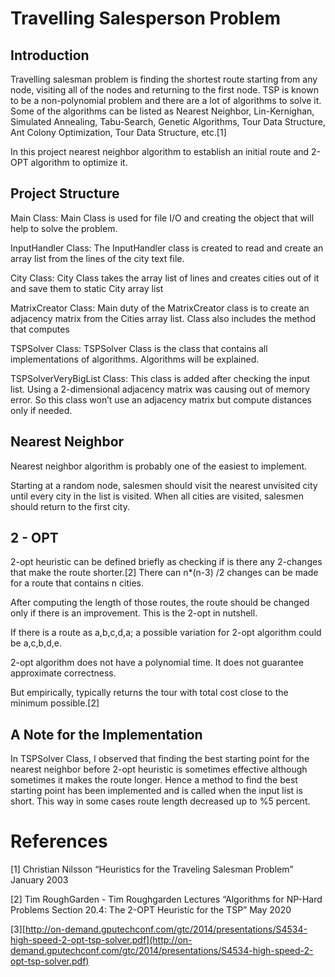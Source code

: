 # Travelling Salesperson Problem
## Introduction

Travelling salesman problem is finding the shortest route starting from any node, visiting all of the nodes and returning to the first node. TSP is known to be a non-polynomial problem and there are a lot of algorithms to solve it. Some of the algorithms can be listed as Nearest Neighbor, Lin-Kernighan, Simulated Annealing, Tabu-Search, Genetic Algorithms, Tour Data Structure, Ant Colony Optimization, Tour Data Structure, etc.[1]

In this project nearest neighbor algorithm to establish an initial route and 2-OPT algorithm to optimize it. 
## Project Structure

Main Class: Main Class is used for file I/O and creating the object that will help to solve the problem.

InputHandler Class: The InputHandler class is created to read and create an array list from the lines of the city text file.

City Class: City Class takes the array list of lines and creates cities out of it and save them to static City array list

MatrixCreator Class: Main duty of the MatrixCreator class is to create an adjacency matrix from the Cities array list. Class also includes the method that computes

TSPSolver Class: TSPSolver Class is the class that contains all implementations of algorithms. Algorithms will be explained.

TSPSolverVeryBigList Class: This class is added after checking the input list. Using a 2-dimensional adjacency matrix was causing out of memory error. So this class won’t use an adjacency matrix but compute distances only if needed.

## Nearest Neighbor

Nearest neighbor algorithm is probably one of the easiest to implement.

Starting at a random node, salesmen should visit the nearest unvisited city until every city in the list is visited. When all cities are visited, salesmen should return to the first city.


## 2 - OPT

  
2-opt heuristic can be defined briefly as checking if is there any 2-changes that make the route shorter.[2] There can n*(n-3) /2 changes can be made for a route that contains n cities.

After computing the length of those routes, the route should be changed only if there is an improvement. This is the 2-opt in nutshell.


If there is a route as a,b,c,d,a; a possible variation for 2-opt algorithm could be a,c,b,d,e.

2-opt algorithm does not have a polynomial time. It does not guarantee approximate correctness.

But empirically, typically returns the tour with total cost close to the minimum possible.[2]

## A Note for the Implementation

In TSPSolver Class, I observed that finding the best starting point for the nearest neighbor before 2-opt heuristic is sometimes effective although sometimes it makes the route longer. Hence a method to find the best starting point has been implemented and is called when the input list is short. This way in some cases route length decreased up to %5 percent.


# References

[1] Christian Nilsson “Heuristics for the Traveling Salesman Problem” January 2003

[2] Tim RoughGarden - Tim Roughgarden Lectures “Algorithms for NP-Hard Problems Section 20.4: The 2-OPT Heuristic for the TSP” May 2020

[3][http://on-demand.gputechconf.com/gtc/2014/presentations/S4534-high-speed-2-opt-tsp-solver.pdf](http://on-demand.gputechconf.com/gtc/2014/presentations/S4534-high-speed-2-opt-tsp-solver.pdf)
